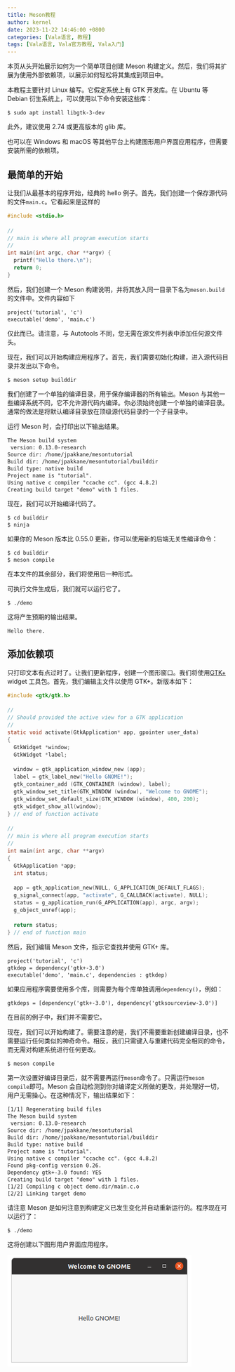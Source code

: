```yaml
---
title: Meson教程
author: kernel
date: 2023-11-22 14:46:00 +0800
categories: [Vala语言, 教程]
tags: [Vala语言, Vala官方教程, Vala入门]
---
```


本页从头开始展示如何为一个简单项目创建 Meson 构建定义。然后，我们将其扩展为使用外部依赖项，以展示如何轻松将其集成到项目中。

本教程主要针对 Linux 编写。它假定系统上有 GTK 开发库。在 Ubuntu 等 Debian 衍生系统上，可以使用以下命令安装这些库：

```shell
$ sudo apt install libgtk-3-dev
```

此外，建议使用 2.74 或更高版本的 glib 库。

也可以在 Windows 和 macOS 等其他平台上构建图形用户界面应用程序，但需要安装所需的依赖项。

## 最简单的开始

让我们从最基本的程序开始，经典的 hello 例子。首先，我们创建一个保存源代码的文件`main.c`。它看起来是这样的

```c
#include <stdio.h>

//
// main is where all program execution starts
//
int main(int argc, char **argv) {
  printf("Hello there.\n");
  return 0;
}
```

然后，我们创建一个 Meson 构建说明，并将其放入同一目录下名为`meson.build`的文件中。文件内容如下

```meson
project('tutorial', 'c')
executable('demo', 'main.c')
```

仅此而已。请注意，与 Autotools 不同，您无需在源文件列表中添加任何源文件头。

现在，我们可以开始构建应用程序了。首先，我们需要初始化构建，进入源代码目录并发出以下命令。

```shell
$ meson setup builddir
```

我们创建了一个单独的编译目录，用于保存编译器的所有输出。Meson 与其他一些编译系统不同，它不允许源代码内编译。你必须始终创建一个单独的编译目录。通常的做法是将默认编译目录放在顶级源代码目录的一个子目录中。

运行 Meson 时，会打印出以下输出结果。

```log
The Meson build system
 version: 0.13.0-research
Source dir: /home/jpakkane/mesontutorial
Build dir: /home/jpakkane/mesontutorial/builddir
Build type: native build
Project name is "tutorial".
Using native c compiler "ccache cc". (gcc 4.8.2)
Creating build target "demo" with 1 files.
```

现在，我们可以开始编译代码了。

```shell
$ cd builddir
$ ninja
```

如果你的 Meson 版本比 0.55.0 更新，你可以使用新的后端无关性编译命令：

```shell
$ cd builddir
$ meson compile
```

在本文件的其余部分，我们将使用后一种形式。

可执行文件生成后，我们就可以运行它了。

```shell
$ ./demo
```

这将产生预期的输出结果。

```
Hello there.
```

## 添加依赖项

只打印文本有点过时了。让我们更新程序，创建一个图形窗口。我们将使用[GTK+](https://gtk.org/) widget 工具包。首先，我们编辑主文件以使用 GTK+。新版本如下：

```c
#include <gtk/gtk.h>

//
// Should provided the active view for a GTK application
//
static void activate(GtkApplication* app, gpointer user_data)
{
  GtkWidget *window;
  GtkWidget *label;

  window = gtk_application_window_new (app);
  label = gtk_label_new("Hello GNOME!");
  gtk_container_add (GTK_CONTAINER (window), label);
  gtk_window_set_title(GTK_WINDOW (window), "Welcome to GNOME");
  gtk_window_set_default_size(GTK_WINDOW (window), 400, 200);
  gtk_widget_show_all(window);
} // end of function activate

//
// main is where all program execution starts
//
int main(int argc, char **argv)
{
  GtkApplication *app;
  int status;

  app = gtk_application_new(NULL, G_APPLICATION_DEFAULT_FLAGS);
  g_signal_connect(app, "activate", G_CALLBACK(activate), NULL);
  status = g_application_run(G_APPLICATION(app), argc, argv);
  g_object_unref(app);

  return status;
} // end of function main
```

然后，我们编辑 Meson 文件，指示它查找并使用 GTK+ 库。

```meson
project('tutorial', 'c')
gtkdep = dependency('gtk+-3.0')
executable('demo', 'main.c', dependencies : gtkdep)
```

如果应用程序需要使用多个库，则需要为每个库单独调用`dependency()`，例如：

```meson
gtkdeps = [dependency('gtk+-3.0'), dependency('gtksourceview-3.0')]
```

在目前的例子中，我们并不需要它。

现在，我们可以开始构建了。需要注意的是，我们不需要重新创建编译目录，也不需要运行任何类似的神奇命令。相反，我们只需键入与重建代码完全相同的命令，而无需对构建系统进行任何更改。

```shell
$ meson compile
```

第一次设置好编译目录后，就不需要再运行`meson`命令了。只需运行`meson compile`即可。Meson 会自动检测到你对编译定义所做的更改，并处理好一切，用户无需操心。在这种情况下，输出结果如下：

```log
[1/1] Regenerating build files
The Meson build system
 version: 0.13.0-research
Source dir: /home/jpakkane/mesontutorial
Build dir: /home/jpakkane/mesontutorial/builddir
Build type: native build
Project name is "tutorial".
Using native c compiler "ccache cc". (gcc 4.8.2)
Found pkg-config version 0.26.
Dependency gtk+-3.0 found: YES
Creating build target "demo" with 1 files.
[1/2] Compiling c object demo.dir/main.c.o
[2/2] Linking target demo
```

请注意 Meson 是如何注意到构建定义已发生变化并自动重新运行的。程序现在可以运行了：

```shell
$ ./demo
```

这将创建以下图形用户界面应用程序。

![GTK+ sample application screenshot](/assets/img/2023-11-22/gtksample.png)

